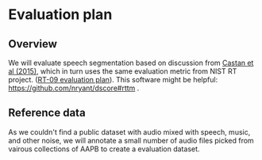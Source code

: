 # Evaluation plan 

## Overview 
We will evaluate speech segmentation based on discussion from [Castan et al (2015)](https://asmp-eurasipjournals.springeropen.com/articles/10.1186/s13636-015-0076-3), which in turn uses the same evaluation metric from NIST RT project. ([RT-09 evaluation plan](https://web.archive.org/web/20161222004206if_/http://itl.nist.gov/iad/mig//tests/rt/2009/docs/rt09-meeting-eval-plan-v2.pdf)). This software might be helpful: https://github.com/nryant/dscore#rttm . 

## Reference data
As we couldn't find a public dataset with audio mixed with speech, music, and other noise, we will annotate a small number of audio files picked from vairous collections of AAPB to create a evaluation dataset. 
